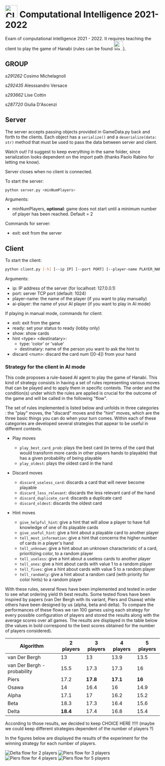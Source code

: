 # [<img src="https://img.icons8.com/external-itim2101-lineal-color-itim2101/64/000000/external-ai-computer-and-laptop-itim2101-lineal-color-itim2101.png" width="40px" alt="CI">](https://github.com/squillero/computational-intelligence) Computational Intelligence 2021-2022 

Exam of computational intelligence 2021 - 2022. It requires teaching the client to play the game of Hanabi (rules can be found [<img src="https://img.icons8.com/external-photo3ideastudio-flat-photo3ideastudio/64/000000/external-fireworks-celebration-photo3ideastudio-flat-photo3ideastudio-1.png" width="30px" alt="Hanabi">](https://www.spillehulen.dk/media/102616/hanabi-card-game-rules.pdf)).

## GROUP 
*s291262* Cosimo Michelagnoli

*s292435* Alesssandro Versace

*s293662* Lise Cottin

*s287720* Giulia D'Ascenzi

## Server

The server accepts passing objects provided in GameData.py back and forth to the clients.
Each object has a ```serialize()``` and a ```deserialize(data: str)``` method that must be used to pass the data between server and client.

Watch out! I'd suggest to keep everything in the same folder, since serialization looks dependent on the import path (thanks Paolo Rabino for letting me know).

Server closes when no client is connected.

To start the server:

```bash
python server.py <minNumPlayers>
```

Arguments:

+ minNumPlayers, __optional__: game does not start until a minimum number of player has been reached. Default = 2


Commands for server:

+ exit: exit from the server

## Client

To start the client:

```bash
python client.py [-h] [--ip IP] [--port PORT] [--player-name PLAYER_NAME | --ai-player AI_PLAYER]
```

Arguments:
+ ip: IP address of the server (for localhost: 127.0.0.1)
+ port: server TCP port (default: 1024)
+ player-name: the name of the player (if you want to play manually)
+ ai-player: the name of your AI player (if you want to play in AI mode)

If playing in manual mode, commands for client:
+ exit: exit from the game
+ ready: set your status to ready (lobby only)
+ show: show cards
+ hint \<type> \<destinatary>:
  + type: 'color' or 'value'
  + destinatary: name of the person you want to ask the hint to
+ discard \<num>: discard the card *num* (\[0-4]) from your hand

### Strategy for the client in AI mode

This code proposes a rule-based AI agent to play the game of Hanabi.
This kind of strategy consists in having a set of rules representing
various moves that can be played and to apply them in specific contexts.
The order and the condition(s) under which the rules are applied is crucial
for the outcome of the game and will be called in the following "flow".

The set of rules implemented is listed below and unfolds in three categories :
the "play" moves, the "discard" moves and the "hint" moves, which are the
three basic things you can do when your turn comes. Within each of these
categories are developed several strategies that appear to be useful in
different contexts.

+ Play moves
  + ```play_best_card_prob```: plays the best card (in terms of the card that 
  would transform more cards in other players hands to playable) that has
  a given probability of being playable
  + ```play_oldest```: plays the oldest card in the hand

+ Discard moves
  + ```discard_useless_card```: discards a card that will never become playable
  + ```discard_less_relevant```: discards the less relevant card of the hand
  + ```discard_duplicate_card```: discards a duplicate card
  + ```discard_oldest```: discards the oldest card

+ Hint moves
    - ```give_helpful_hint```: give a hint that will allow a player to have full knowledge of one of its playable
        cards
    - ```give_useful_hint```: give a hint about a playable card to another player
    - ```tell_most_information```: give a hint that concerns the higher number of cards in a player's hand
    - ```tell_unknown```: give a hint about an unknown characteristic of a card, prioritizing color, to a random player
    - ```tell_useless```: give a hint about a useless cards to another player
    - ```tell_ones```: give a hint about cards with value 1 to a random player
    - ```tell_fives```: give a hint about cards with value 5 to a random player
    - ```tell_randomly```: give a hint about a random card (with priority for color hints) to a random player


With these rules, several flows have been implemented and tested in order to see
what ordering yield th best results. Some tested flows have been inspired by 
papers (van Der Bergh with its variant, Piers and Osawa) while others have been 
designed by us (alpha, beta and delta). To compare the performances of these flows we
ran 100 games using each strategy for every possible configuration of players and stored
the results along with the average scores over all games. The results are displayed in the
table below (the values in bold correspond to the best scores obtained for the number of players
considered).

Algorithm | 2 players | 3 players | 4 players | 5 players
--- | --- | --- | --- |--- 
van Der Bergh | 13 | 13 | 13.9 | 13.5 
van Der Bergh - probability | 15.5 | 17.3 | 17.3 | 16
Piers | 17.2 | **17.8** | **17.1** | **16**
Osawa | 14 | 16.4 | 16 | 14.9
Alpha | 17.1 | 17 | 16.2 | 15.2 
Beta | 18.3 | 17.3 | 16.4 | 15.6 
Delta | **18.4** | 17.4 | 16.8 | 15.4 

According to those results, we decided to keep CHOICE HERE !!!!! (maybe we could
keep different strategies dependent of the number of players ?)

In the figures below are displayed the results of the experiment for the winning strategy for each
number of players.

![Delta flow for 2 players](graphs/rcd2.png)
![Piers flow for 3 players](graphs/piers3.png)
![Piers flow for 4 players](graphs/piers4.png)
![Piers flow for 5 players](graphs/piers5.png)






